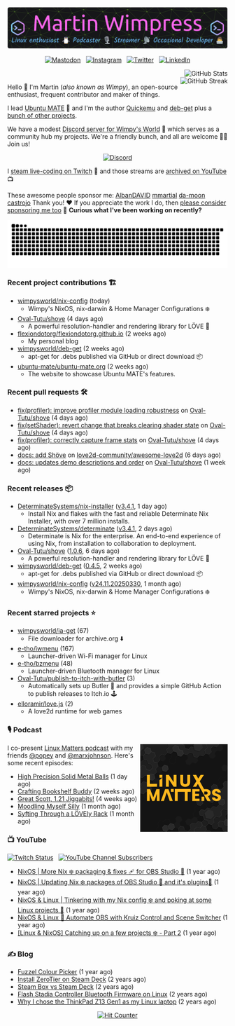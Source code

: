 <p align="center">
  <a href="https://wimpysworld.com" target="_blank"><img src="https://raw.githubusercontent.com/flexiondotorg/flexiondotorg/main/.github/github-header-image.png"></a>
</p>
<p align="center">
  &nbsp;<a href="https://fosstodon.org/@wimpy" target="_blank"><img alt="Mastodon" src="https://img.shields.io/badge/Mastodon-6468fa?style=for-the-badge&logo=mastodon&logoColor=%23ffffff"></a>&nbsp;
  &nbsp;<a href="https://www.instagram.com/wimpysworld/" target="_blank"><img alt="Instagram" src="https://img.shields.io/badge/instagram-d3175c?style=for-the-badge&logo=instagram&logoColor=%23ffffff"></a>&nbsp;
  &nbsp;<a href="https://twitter.com/m_wimpress" target="_blank"><img alt="Twitter" src="https://img.shields.io/badge/Twitter-303030?style=for-the-badge&logo=x&logoColor=%23ffffff"></a>&nbsp;
  &nbsp;<a href="https://www.linkedin.com/in/martinwimpress/" target="_blank"><img alt="LinkedIn" src="https://img.shields.io/badge/LinkedIn-1667be?style=for-the-badge&logo=linkedin&logoColor=%23ffffff"></a>&nbsp;
</p>
<a href="https://github.com/flexiondotorg" target="_blank"><img align="right" src="https://github-readme-stats.vercel.app/api?username=flexiondotorg&show_icons=true&show=reviews,discussions_started,discussions_answered,prs_merged&include_all_commits=true&bg_color=0E1117&title_color=fa66ed&icon_color=6bbbfa&text_color=c5c8c6&ring_color=98ed3f&border_radius=8" alt="GitHub Stats"></a>
<br />
<a href="https://github.com/flexiondotorg" target="_blank"><img align="right" src="https://streak-stats.demolab.com?user=flexiondotorg&theme=cobalt&border_radius=8&date_format=j%20M%5B%20Y%5D&mode=daily&card_width=465&hide_total_contributions=true" alt="GitHub Streak" /></a>

Hello 👋 I'm Martin (*also known as Wimpy*), an open-source enthusiast, frequent contributor and maker of things.

I lead [Ubuntu MATE](https://ubuntu-mate.org) 🧉 and I'm the author [Quickemu](https://github.com/quickemu-project)
and [deb-get](https://github.com/wimpysworld/deb-get) plus a [bunch of other projects](https://wimpysworld.com/projects/).

We have a modest [Discord server for Wimpy's World](https://wimpysworld.io/discord) 💬 which serves as a community hub my projects.
We're a friendly bunch, and all are welcome 🏳️‍🌈 Join us!

<div align="center"><a href="https://wimpysworld.io/discord" target="_blank"><img alt="Discord" src="https://img.shields.io/discord/712850672223125565?style=for-the-badge&logo=discord&logoColor=%23ffffff&label=Discord&labelColor=%234253e8&color=%23e4e2e2"></a></div>

I [steam live-coding on Twitch](https://twitch.tv/WimpysWorld) 📡 and those streams are [archived on YouTube](https://youtube.com/WimpysWorld) 📺️

These awesome people sponsor me: [AlbanDAVID](https://github.com/AlbanDAVID) [mmartial](https://github.com/mmartial) [da-moon](https://github.com/da-moon) [castrojo](https://github.com/castrojo)  Thank you! ❤️
If you appreciate the work I do, then [please consider sponsoring me too](https://github.com/sponsors/flexiondotorg) 🤑 **Curious what I've been working on recently?**
<div align="center">
  <img align="center" alt="GitHub Contribution Snake" src="https://raw.githubusercontent.com/flexiondotorg/flexiondotorg/snake/github-contribution-grid-snake-dark.svg">
</div>

### Recent project contributions 🏗️


- [wimpysworld/nix-config](https://github.com/wimpysworld/nix-config) (today)
  - Wimpy&#39;s NixOS, nix-darwin  &amp; Home Manager Configurations ❄️
- [Oval-Tutu/shove](https://github.com/Oval-Tutu/shove) (4 days ago)
  - A powerful resolution-handler and rendering library for LÖVE 📐
- [flexiondotorg/flexiondotorg.github.io](https://github.com/flexiondotorg/flexiondotorg.github.io) (2 weeks ago)
  - My personal blog
- [wimpysworld/deb-get](https://github.com/wimpysworld/deb-get) (2 weeks ago)
  - apt-get for .debs published via GitHub or direct download 📦
- [ubuntu-mate/ubuntu-mate.org](https://github.com/ubuntu-mate/ubuntu-mate.org) (2 weeks ago)
  - The website to showcase Ubuntu MATE&#39;s features.

### Recent pull requests 🛠️


- [fix(profiler): improve profiler module loading robustness](https://github.com/Oval-Tutu/shove/pull/48) on [Oval-Tutu/shove](https://github.com/Oval-Tutu/shove) (4 days ago)
- [fix(setShader): revert change that breaks clearing shader state](https://github.com/Oval-Tutu/shove/pull/47) on [Oval-Tutu/shove](https://github.com/Oval-Tutu/shove) (4 days ago)
- [fix(profiler): correctly capture frame stats](https://github.com/Oval-Tutu/shove/pull/46) on [Oval-Tutu/shove](https://github.com/Oval-Tutu/shove) (4 days ago)
- [docs: add Shöve](https://github.com/love2d-community/awesome-love2d/pull/288) on [love2d-community/awesome-love2d](https://github.com/love2d-community/awesome-love2d) (6 days ago)
- [docs: updates demo descriptions and order](https://github.com/Oval-Tutu/shove/pull/44) on [Oval-Tutu/shove](https://github.com/Oval-Tutu/shove) (1 week ago)

### Recent releases 📦️


- [DeterminateSystems/nix-installer](https://github.com/DeterminateSystems/nix-installer) ([v3.4.1](https://github.com/DeterminateSystems/nix-installer/releases/tag/v3.4.1), 1 day ago)
  - Install Nix and flakes with the fast and reliable Determinate Nix Installer, with over 7 million installs.
- [DeterminateSystems/determinate](https://github.com/DeterminateSystems/determinate) ([v3.4.1](https://github.com/DeterminateSystems/determinate/releases/tag/v3.4.1), 2 days ago)
  - Determinate is Nix for the enterprise. An end-to-end experience of using Nix, from installation to collaboration to deployment.
- [Oval-Tutu/shove](https://github.com/Oval-Tutu/shove) ([1.0.6](https://github.com/Oval-Tutu/shove/releases/tag/1.0.6), 6 days ago)
  - A powerful resolution-handler and rendering library for LÖVE 📐
- [wimpysworld/deb-get](https://github.com/wimpysworld/deb-get) ([0.4.5](https://github.com/wimpysworld/deb-get/releases/tag/0.4.5), 2 weeks ago)
  - apt-get for .debs published via GitHub or direct download 📦
- [wimpysworld/nix-config](https://github.com/wimpysworld/nix-config) ([v24.11.20250330](https://github.com/wimpysworld/nix-config/releases/tag/v24.11.20250330), 1 month ago)
  - Wimpy&#39;s NixOS, nix-darwin  &amp; Home Manager Configurations ❄️

### Recent starred projects ⭐️


- [wimpysworld/ia-get](https://github.com/wimpysworld/ia-get) (67)
  - File downloader for archive.org ⬇️
- [e-tho/iwmenu](https://github.com/e-tho/iwmenu) (167)
  - Launcher-driven Wi-Fi manager for Linux
- [e-tho/bzmenu](https://github.com/e-tho/bzmenu) (48)
  - Launcher-driven Bluetooth manager for Linux
- [Oval-Tutu/publish-to-itch-with-butler](https://github.com/Oval-Tutu/publish-to-itch-with-butler) (3)
  - Automatically sets up Butler 🎩 and provides a simple GitHub Action to publish releases to Itch.io ️🕹️
- [elloramir/love.js](https://github.com/elloramir/love.js) (2)
  - A love2d runtime for web games

### 🎙️ Podcast
<img align="right" src="https://raw.githubusercontent.com/flexiondotorg/flexiondotorg/main/.github/linuxmatters.png" alt="Linux Matters Podcast" width="200" height="200">

I co-present [Linux Matters podcast](https://linuxmatters.sh) with my friends [@popey](https://github.com/popey) and [@marxjohnson](https://github.com/marxjohnson).
Here's some recent episodes:

- [High Precision Solid Metal Balls](https://linuxmatters.sh/54/) (1 day ago)
- [Crafting Bookshelf Buddy](https://linuxmatters.sh/53/) (2 weeks ago)
- [Great Scott, 1.21 Jiggabits!](https://linuxmatters.sh/52/) (4 weeks ago)
- [Moodling Myself Silly](https://linuxmatters.sh/51/) (1 month ago)
- [Syfting Through a LÖVEly Rack](https://linuxmatters.sh/50/) (1 month ago)

### 📺️ YouTube
<a href="https://twitch.tv/WimpysWorld" target="_blank"><img alt="Twitch Status" src="https://img.shields.io/twitch/status/WimpysWorld?style=for-the-badge&logo=twitch&logoColor=ffffff&label=Twitch&labelColor=%23904ef9&color=%23e4e2e2"></a>&nbsp;&nbsp;
<a href="https://youtube.com/WimpysWorld" target="_blank"><img alt="YouTube Channel Subscribers" src="https://img.shields.io/youtube/channel/subscribers/UChpYmMp7EFaxuogUX1eAqyw?style=for-the-badge&logo=youtube&logoColor=ffffff&label=YouTube&labelColor=%23fb1b20&color=%23e4e2e2"></a>

- [NixOS | More Nix ❄️ packaging &amp; fixes 🩹 for OBS Studio 📡](https://www.youtube.com/watch?v=VqNaOOm7Dhw) (1 year ago)
- [NixOS | Updating Nix ❄️ packages of OBS Studio 📡 and it&#39;s plugins🔌](https://www.youtube.com/watch?v=phgOv_UCbMM) (1 year ago)
- [NixOS &amp; Linux | Tinkering with my Nix config ❄️ and poking at some Linux projects 🐧](https://www.youtube.com/watch?v=biVQ_-v8oEo) (1 year ago)
- [NixOS &amp; Linux 🐧 Automate OBS with Kruiz Control and Scene Switcher](https://www.youtube.com/watch?v=BSITslJbMGA) (1 year ago)
- [[Linux &amp; NixOS] Catching up on a few projects ❄️ - Part 2](https://www.youtube.com/watch?v=IpiuKvqHU-c) (1 year ago)

### ✍️ Blog

- [Fuzzel Colour Picker](https://wimpysworld.com/posts/fuzzel-hyprpicker/) (1 year ago)
- [Install ZeroTier on Steam Deck](https://wimpysworld.com/posts/install-zerotier-on-steamdeck/) (2 years ago)
- [Steam Box vs Steam Deck](https://wimpysworld.com/posts/steambox-vs-steamdeck/) (2 years ago)
- [Flash Stadia Controller Bluetooth Firmware on Linux](https://wimpysworld.com/posts/flash-stadia-controller-bluetooth-firmware-on-linux/) (2 years ago)
- [Why I chose the ThinkPad Z13 Gen1 as my Linux laptop](https://wimpysworld.com/posts/why-i-chose-the-thinkpad-z13-as-my-linux-laptop/) (2 years ago)

<p align="center">
  <a href="https://github.com/flexiondotorg/flexiondotorg" target="_blank"><img alt="Hit Counter" src="https://img.shields.io/endpoint?url=https%3A%2F%2Fhits.dwyl.com%2Fflexiondotorg%2Fflexiondotorg.json&style=flat-square&logo=github&logoColor=ffffff&label=Visitors&labelColor=%23f76ce9&color=%236fbbf6">
</p>
